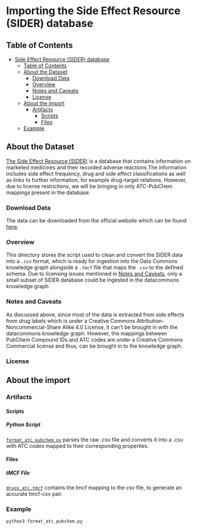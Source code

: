 # Importing the Side Effect Resource (SIDER) database

## Table of Contents

- [Side Effect Resource (SIDER) database](#importing-the-side-effect-resource-sider-database)
  - [Table of Contents](#table-of-contents)
  - [About the Dataset](#about-the-dataset)
    - [Download Data](#download-data)
    - [Overview](#overview)
    - [Notes and Caveats](#notes-and-caveats)
    - [License](#license)
  - [About the import](#about-the-import)
    - [Artifacts](#artifacts)
      - [Scripts](#scripts)
      - [Files](#files)
  - [Example](#example)

## About the Dataset

[The Side Effect Resource (SIDER)](http://sideeffects.embl.de/) is a database that contains information on marketed medicines and their recorded adverse reactions.The information includes side effect frequency, drug and side effect classifications as well as links to further information, for example drug–target relations. However, due to license restrictions, we will be bringing in only ATC-PubChem mappings present in the database. 

### Download Data

The data can be downloaded from the official website which can be found [here](http://sideeffects.embl.de/download/).

### Overview

This directory stores the script used to clean and convert the SIDER data into a `.csv` format, which is ready for ingestion into the Data Commons knowledge graph alongside a `.tmcf` file that maps the `.csv` to the defined schema. Due to licensing issues mentioned in [Notes and Caveats](#notes-and-caveats), only a small subset of SIDER database could be ingested in the datacommons knowledge graph. 

### Notes and Caveats

As discussed above, since most of the data is extracted from side effects from drug labels which is under a Creative Commons Attribution-Noncommercial-Share Alike 4.0 License, it can't be brought in with the datacommons knowledge graph. However, the mappings between PubChem Compound IDs and ATC codes are under a Creative Commons Commercial license and thus, can be brought in to the knowledge graph.

### License

## About the import

### Artifacts

#### Scripts

##### Python Script

[`format_atc_pubchem.py`](format_atc_pubchem.py) parses the raw .csv file and converts it into a .csv with ATC codes mapped to their corresponding properties.

#### Files

##### tMCF File

[`drugs_atc.tmcf`](drugs_atc.tmcf) contains the tmcf mapping to the csv file, to generate an accurate tmcf-csv pair.

### Example

```
python3 format_atc_pubchem.py
```
